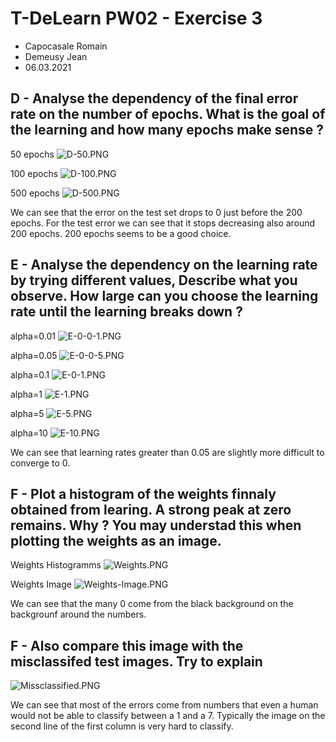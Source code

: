 # T-DeLearn PW02 - Exercise 3
* Capocasale Romain
* Demeusy Jean
* 06.03.2021

## D - Analyse the dependency of the final error rate on the number of epochs. What is the goal of the learning and how many epochs make sense ?
50 epochs
![D-50.PNG](D-50.PNG)

100 epochs
![D-100.PNG](D-100.PNG)

500 epochs
![D-500.PNG](D-500.PNG)

We can see that the error on the test set drops to 0 just before the 200 epochs. For the test error we can see that it stops decreasing also around 200 epochs. 200 epochs seems to be a good choice.

## E - Analyse the dependency on the learning rate by trying different values, Describe what you observe. How large can you choose the learning rate until the learning breaks down ?

alpha=0.01
![E-0-0-1.PNG](E-0-0-1.PNG)

alpha=0.05
![E-0-0-5.PNG](E-0-0-5.PNG)

alpha=0.1
![E-0-1.PNG](E-0-1.PNG)

alpha=1
![E-1.PNG](E-1.PNG)

alpha=5
![E-5.PNG](E-5.PNG)

alpha=10
![E-10.PNG](E-10.PNG)

We can see that learning rates greater than 0.05 are slightly more difficult to converge to 0.

## F - Plot a histogram of the weights finnaly obtained from learing. A strong peak at zero remains. Why ? You may understad this when plotting the weights as an image. 

Weights Histogramms
![Weights.PNG](Weights.PNG)

Weights Image
![Weights-Image.PNG](Weights-Image.PNG)

We can see that the many 0 come from the black background on the backgrounf around the numbers.

## F - Also compare this image with the misclassifed test images. Try to explain

![Missclassified.PNG](Missclassified.PNG)

We can see that most of the errors come from numbers that even a human would not be able to classify between a 1 and a 7. Typically the image on the second line of the first column is very hard to classify. 